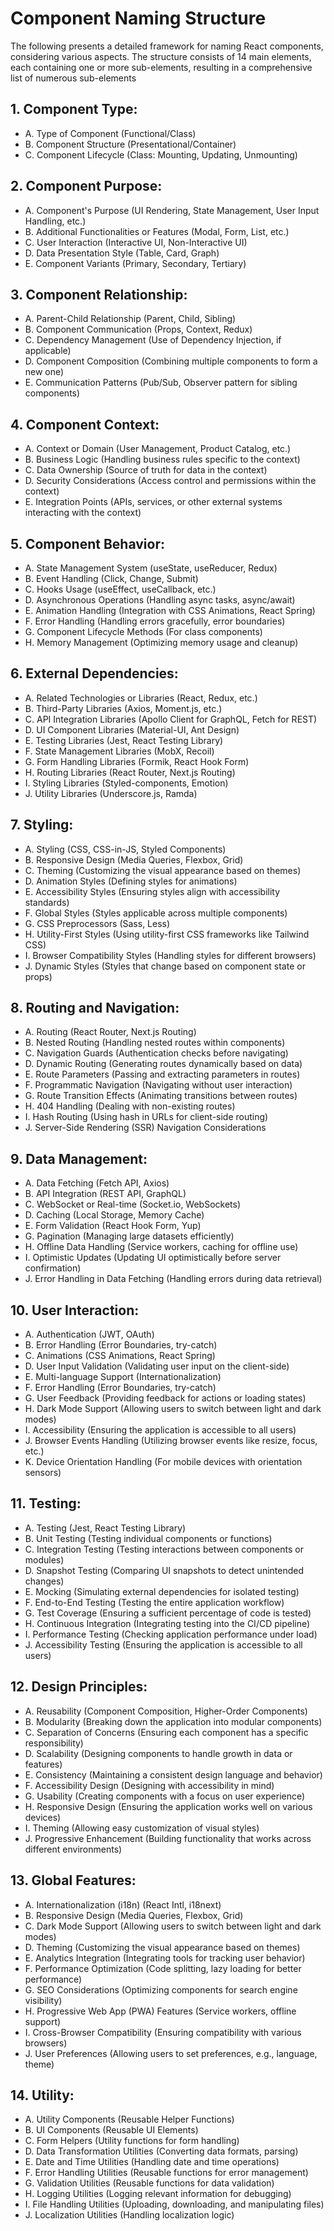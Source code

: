 # Component Naming Structure

The following presents a detailed framework for naming React components, considering various aspects. The structure consists of 14 main elements, each containing one or more sub-elements, resulting in a comprehensive list of numerous sub-elements

## 1. Component Type:

- A. Type of Component (Functional/Class)
- B. Component Structure (Presentational/Container)
- C. Component Lifecycle (Class: Mounting, Updating, Unmounting)

## 2. Component Purpose:

- A. Component's Purpose (UI Rendering, State Management, User Input Handling, etc.)
- B. Additional Functionalities or Features (Modal, Form, List, etc.)
- C. User Interaction (Interactive UI, Non-Interactive UI)
- D. Data Presentation Style (Table, Card, Graph)
- E. Component Variants (Primary, Secondary, Tertiary)

## 3. Component Relationship:

- A. Parent-Child Relationship (Parent, Child, Sibling)
- B. Component Communication (Props, Context, Redux)
- C. Dependency Management (Use of Dependency Injection, if applicable)
- D. Component Composition (Combining multiple components to form a new one)
- E. Communication Patterns (Pub/Sub, Observer pattern for sibling components)

## 4. Component Context:

- A. Context or Domain (User Management, Product Catalog, etc.)
- B. Business Logic (Handling business rules specific to the context)
- C. Data Ownership (Source of truth for data in the context)
- D. Security Considerations (Access control and permissions within the context)
- E. Integration Points (APIs, services, or other external systems interacting with the context)

## 5. Component Behavior:

- A. State Management System (useState, useReducer, Redux)
- B. Event Handling (Click, Change, Submit)
- C. Hooks Usage (useEffect, useCallback, etc.)
- D. Asynchronous Operations (Handling async tasks, async/await)
- E. Animation Handling (Integration with CSS Animations, React Spring)
- F. Error Handling (Handling errors gracefully, error boundaries)
- G. Component Lifecycle Methods (For class components)
- H. Memory Management (Optimizing memory usage and cleanup)

## 6. External Dependencies:

- A. Related Technologies or Libraries (React, Redux, etc.)
- B. Third-Party Libraries (Axios, Moment.js, etc.)
- C. API Integration Libraries (Apollo Client for GraphQL, Fetch for REST)
- D. UI Component Libraries (Material-UI, Ant Design)
- E. Testing Libraries (Jest, React Testing Library)
- F. State Management Libraries (MobX, Recoil)
- G. Form Handling Libraries (Formik, React Hook Form)
- H. Routing Libraries (React Router, Next.js Routing)
- I. Styling Libraries (Styled-components, Emotion)
- J. Utility Libraries (Underscore.js, Ramda)

## 7. Styling:

- A. Styling (CSS, CSS-in-JS, Styled Components)
- B. Responsive Design (Media Queries, Flexbox, Grid)
- C. Theming (Customizing the visual appearance based on themes)
- D. Animation Styles (Defining styles for animations)
- E. Accessibility Styles (Ensuring styles align with accessibility standards)
- F. Global Styles (Styles applicable across multiple components)
- G. CSS Preprocessors (Sass, Less)
- H. Utility-First Styles (Using utility-first CSS frameworks like Tailwind CSS)
- I. Browser Compatibility Styles (Handling styles for different browsers)
- J. Dynamic Styles (Styles that change based on component state or props)

## 8. Routing and Navigation:

- A. Routing (React Router, Next.js Routing)
- B. Nested Routing (Handling nested routes within components)
- C. Navigation Guards (Authentication checks before navigating)
- D. Dynamic Routing (Generating routes dynamically based on data)
- E. Route Parameters (Passing and extracting parameters in routes)
- F. Programmatic Navigation (Navigating without user interaction)
- G. Route Transition Effects (Animating transitions between routes)
- H. 404 Handling (Dealing with non-existing routes)
- I. Hash Routing (Using hash in URLs for client-side routing)
- J. Server-Side Rendering (SSR) Navigation Considerations

## 9. Data Management:

- A. Data Fetching (Fetch API, Axios)
- B. API Integration (REST API, GraphQL)
- C. WebSocket or Real-time (Socket.io, WebSockets)
- D. Caching (Local Storage, Memory Cache)
- E. Form Validation (React Hook Form, Yup)
- G. Pagination (Managing large datasets efficiently)
- H. Offline Data Handling (Service workers, caching for offline use)
- I. Optimistic Updates (Updating UI optimistically before server confirmation)
- J. Error Handling in Data Fetching (Handling errors during data retrieval)

## 10. User Interaction:

- A. Authentication (JWT, OAuth)
- B. Error Handling (Error Boundaries, try-catch)
- C. Animations (CSS Animations, React Spring)
- D. User Input Validation (Validating user input on the client-side)
- E. Multi-language Support (Internationalization)
- F. Error Handling (Error Boundaries, try-catch)
- G. User Feedback (Providing feedback for actions or loading states)
- H. Dark Mode Support (Allowing users to switch between light and dark modes)
- I. Accessibility (Ensuring the application is accessible to all users)
- J. Browser Events Handling (Utilizing browser events like resize, focus, etc.)
- K. Device Orientation Handling (For mobile devices with orientation sensors)

## 11. Testing:

- A. Testing (Jest, React Testing Library)
- B. Unit Testing (Testing individual components or functions)
- C. Integration Testing (Testing interactions between components or modules)
- D. Snapshot Testing (Comparing UI snapshots to detect unintended changes)
- E. Mocking (Simulating external dependencies for isolated testing)
- F. End-to-End Testing (Testing the entire application workflow)
- G. Test Coverage (Ensuring a sufficient percentage of code is tested)
- H. Continuous Integration (Integrating testing into the CI/CD pipeline)
- I. Performance Testing (Checking application performance under load)
- J. Accessibility Testing (Ensuring the application is accessible to all users)

## 12. Design Principles:

- A. Reusability (Component Composition, Higher-Order Components)
- B. Modularity (Breaking down the application into modular components)
- C. Separation of Concerns (Ensuring each component has a specific responsibility)
- D. Scalability (Designing components to handle growth in data or features)
- E. Consistency (Maintaining a consistent design language and behavior)
- F. Accessibility Design (Designing with accessibility in mind)
- G. Usability (Creating components with a focus on user experience)
- H. Responsive Design (Ensuring the application works well on various devices)
- I. Theming (Allowing easy customization of visual styles)
- J. Progressive Enhancement (Building functionality that works across different environments)

## 13. Global Features:

- A. Internationalization (i18n) (React Intl, i18next)
- B. Responsive Design (Media Queries, Flexbox, Grid)
- C. Dark Mode Support (Allowing users to switch between light and dark modes)
- D. Theming (Customizing the visual appearance based on themes)
- E. Analytics Integration (Integrating tools for tracking user behavior)
- F. Performance Optimization (Code splitting, lazy loading for better performance)
- G. SEO Considerations (Optimizing components for search engine visibility)
- H. Progressive Web App (PWA) Features (Service workers, offline support)
- I. Cross-Browser Compatibility (Ensuring compatibility with various browsers)
- J. User Preferences (Allowing users to set preferences, e.g., language, theme)

## 14. Utility:

- A. Utility Components (Reusable Helper Functions)
- B. UI Components (Reusable UI Elements)
- C. Form Helpers (Utility functions for form handling)
- D. Data Transformation Utilities (Converting data formats, parsing)
- E. Date and Time Utilities (Handling date and time operations)
- F. Error Handling Utilities (Reusable functions for error management)
- G. Validation Utilities (Reusable functions for data validation)
- H. Logging Utilities (Logging relevant information for debugging)
- I. File Handling Utilities (Uploading, downloading, and manipulating files)
- J. Localization Utilities (Handling localization logic)
